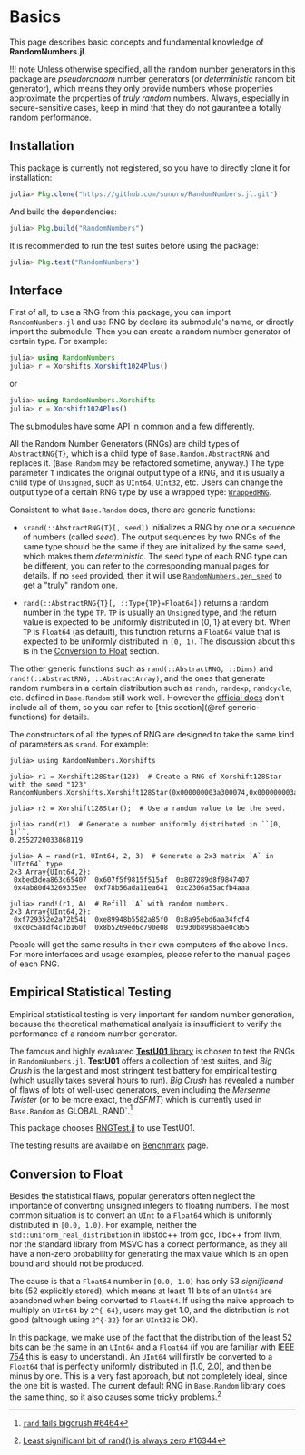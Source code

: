 # Basics

This page describes basic concepts and fundamental knowledge of **RandomNumbers.jl**.

!!! note
    Unless otherwise specified, all the random number generators in this package are *pseudorandom* number
    generators (or *deterministic* random bit generator), which means they only provide numbers whose
    properties approximate the properties of *truly random* numbers. Always, especially in secure-sensitive
    cases, keep in mind that they do not gaurantee a totally random performance.

## Installation

This package is currently not registered, so you have to directly clone it for installation:
```julia
julia> Pkg.clone("https://github.com/sunoru/RandomNumbers.jl.git")
```
And build the dependencies:
```julia
julia> Pkg.build("RandomNumbers")
```

It is recommended to run the test suites before using the package:
```julia
julia> Pkg.test("RandomNumbers")
```

## Interface

First of all, to use a RNG from this package, you can import `RandomNumbers.jl` and use RNG by declare its
submodule's name, or directly import the submodule. Then you can create a random number generator of certain
type. For example:

```julia
julia> using RandomNumbers
julia> r = Xorshifts.Xorshift1024Plus()
```
or
```julia
julia> using RandomNumbers.Xorshifts
julia> r = Xorshift1024Plus()
```

The submodules have some API in common and a few differently.

All the Random Number Generators (RNGs) are child types of `AbstractRNG{T}`, which is a child type of
`Base.Random.AbstractRNG` and replaces it. (`Base.Random` may be refactored sometime, anyway.) The type
parameter `T` indicates the original output type of a RNG, and it is usually a child type of `Unsigned`, such
as `UInt64`, `UInt32`, etc. Users can change the output type of a certain RNG type by use a wrapped type:
[`WrappedRNG`](@ref).

Consistent to what `Base.Random` does, there are generic functions:

- `srand(::AbstractRNG{T}[, seed])`
    initializes a RNG by one or a sequence of numbers (called *seed*). The output sequences by two RNGs of
    the same type should be the same if they are initialized by the same seed, which makes them
    *deterministic*. The seed type of each RNG type can be different, you can refer to the corresponding
    manual pages for details. If no `seed` provided, then it will use [`RandomNumbers.gen_seed`](@ref) to get
    a "truly" random one.

- `rand(::AbstractRNG{T}[, ::Type{TP}=Float64])`
    returns a random number in the type `TP`. `TP` is usually an `Unsigned` type, and the return value is
    expected to be uniformly distributed in {0, 1} at every bit. When `TP` is `Float64` (as default), this
    function returns a `Float64` value that is expected to be uniformly distributed in ``[0, 1)``. The
    discussion about this is in the [Conversion to Float](@ref) section.

The other generic functions such as `rand(::AbstractRNG, ::Dims)` and
`rand!(::AbstractRNG, ::AbstractArray)`, and the ones that generate random numbers in a certain distribution
such as `randn`, `randexp`, `randcycle`, etc. defined in `Base.Random` still work well. However the
[official docs](http://docs.julialang.org/en/release-0.5/stdlib/numbers/#random-numbers) don't include all of
them, so you can refer to [this section](@ref generic-functions) for details.

The constructors of all the types of RNG are designed to take the same kind of parameters as `srand`. For example:

```jldoctest
julia> using RandomNumbers.Xorshifts

julia> r1 = Xorshift128Star(123)  # Create a RNG of Xorshift128Star with the seed "123"
RandomNumbers.Xorshifts.Xorshift128Star(0x000000003a300074,0x000000003a30004e)

julia> r2 = Xorshift128Star();  # Use a random value to be the seed.

julia> rand(r1)  # Generate a number uniformly distributed in ``[0, 1)``.
0.2552720033868119

julia> A = rand(r1, UInt64, 2, 3)  # Generate a 2x3 matrix `A` in `UInt64` type.
2×3 Array{UInt64,2}:
 0xbed3dea863c65407  0x607f5f9815f515af  0x807289d8f9847407
 0x4ab80d43269335ee  0xf78b56ada11ea641  0xc2306a55acfb4aaa

julia> rand!(r1, A)  # Refill `A` with random numbers.
2×3 Array{UInt64,2}:
 0xf729352e2a72b541  0xe89948b5582a85f0  0x8a95ebd6aa34fcf4
 0xc0c5a8df4c1b160f  0x8b5269ed6c790e08  0x930b89985ae0c865
```

People will get the same results in their own computers of the above lines. For
more interfaces and usage examples, please refer to the manual pages of each RNG.


## Empirical Statistical Testing

Empirical statistical testing is very important for random number generation, because the theoretical
mathematical analysis is insufficient to verify the performance of a random number generator.

The famous and highly evaluated [**TestU01** library](http://simul.iro.umontreal.ca/testu01/tu01.html) is
chosen to test the RNGs in `RandomNumbers.jl`. **TestU01** offers a collection of test suites, and
*Big Crush* is the largest and most stringent test battery for empirical testing (which usually takes several
hours to run). *Big Crush* has revealed a number of flaws of lots of well-used generators, even including the
*Mersenne Twister* (or to be more exact, the *dSFMT*) which is currently used in `Base.Random` as
GLOBAL_RAND`.[^1]

This package chooses [RNGTest.jl](https://github.com/andreasnoack/RNGTest.jl) to use TestU01.

The testing results are available on [Benchmark](@ref) page.

[^1]:
    [`rand` fails bigcrush #6464](https://github.com/JuliaLang/julia/issues/6464)


## Conversion to Float

Besides the statistical flaws, popular generators often neglect the importance of converting unsigned
integers to floating numbers. The most common situation is to convert an `UInt` to a `Float64` which is
uniformly distributed in ``[0.0, 1.0)``. For example, neither the `std::uniform_real_distribution` in
libstdc++ from gcc, libc++ from llvm, nor the standard library from MSVC has a correct performance, as they
all have a non-zero probability for generating the max value which is an open bound and should not be
produced.

The cause is that a `Float64` number in ``[0.0, 1.0)`` has only 53 *significand* bits (52 explicitly stored),
which means at least 11 bits of an `UInt64` are abandoned when being converted to `Float64`. If using the
naive approach to multiply an `UInt64` by ``2^{-64}``, users may get 1.0, and the distribution is not good
(although using ``2^{-32}`` for an `UInt32` is OK).

In this package, we make use of the fact that the distribution of the least 52 bits can be the same in an
`UInt64` and a `Float64` (if you are familiar with
[IEEE 754](https://en.wikipedia.org/wiki/IEEE_floating_point) this is easy to understand). An `UInt64` will
firstly be converted to a `Float64` that is perfectly uniformly distributed in [1.0, 2.0), and then be minus
by one. This is a very fast approach, but not completely ideal, since the one bit is wasted. The current
default RNG in `Base.Random` library does the same thing, so it also causes some tricky problems.[^2]

[^2]:
    [Least significant bit of rand() is always zero #16344](https://github.com/JuliaLang/julia/issues/16344)
